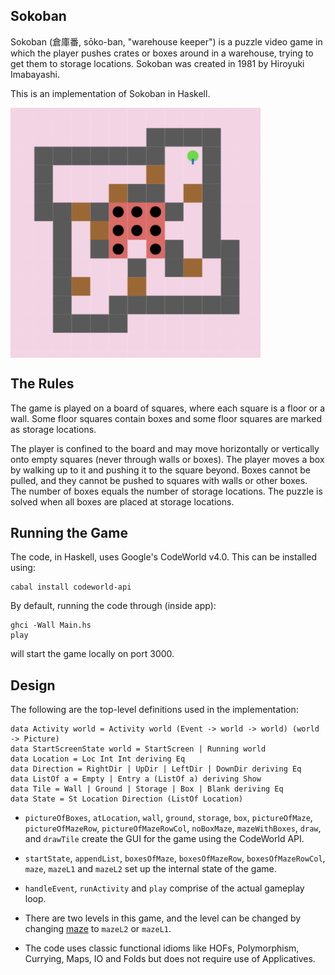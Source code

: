 ## Sokoban

Sokoban (倉庫番, sōko-ban, "warehouse keeper") is a puzzle video game in which the player pushes crates or boxes around in a warehouse, trying to get them to storage locations. Sokoban was created in 1981 by Hiroyuki Imabayashi.

This is an implementation of Sokoban in Haskell. 

<img src="https://github.com/7vik/sokoban/blob/master/screenshot.png" width="400" height="400" align="middle">

## The Rules

The game is played on a board of squares, where each square is a floor or a wall. Some floor squares contain boxes and some floor squares are marked as storage locations.

The player is confined to the board and may move horizontally or vertically onto empty squares (never through walls or boxes). The player moves a box by walking up to it and pushing it to the square beyond. Boxes cannot be pulled, and they cannot be pushed to squares with walls or other boxes. The number of boxes equals the number of storage locations. The puzzle is solved when all boxes are placed at storage locations.

## Running the Game

The code, in Haskell, uses Google's CodeWorld v4.0. This can be installed using:

```
cabal install codeworld-api
```

By default, running the code through (inside app):

```
ghci -Wall Main.hs
play
``` 

will start the game locally on port 3000.

## Design

The following are the top-level definitions used in the implementation:
```
data Activity world = Activity world (Event -> world -> world) (world -> Picture)
data StartScreenState world = StartScreen | Running world
data Location = Loc Int Int deriving Eq
data Direction = RightDir | UpDir | LeftDir | DownDir deriving Eq
data ListOf a = Empty | Entry a (ListOf a) deriving Show
data Tile = Wall | Ground | Storage | Box | Blank deriving Eq
data State = St Location Direction (ListOf Location)
```

- `pictureOfBoxes`, `atLocation`, `wall`, `ground`, `storage`, `box`, `pictureOfMaze`, `pictureOfMazeRow`, `pictureOfMazeRowCol`, `noBoxMaze`, `mazeWithBoxes`, `draw`, and `drawTile` create the GUI for the game using the CodeWorld API.

- `startState`, `appendList`, `boxesOfMaze`, `boxesOfMazeRow`, `boxesOfMazeRowCol`, `maze`, `mazeL1` and `mazeL2` set up the internal state of the game.

- `handleEvent`, `runActivity` and `play` comprise of the actual gameplay loop.

- There are two levels in this game, and the level can be changed by changing [maze](https://github.com/7vik/sokoban/blob/216db2d62f3a5a041ea32785851b8c23aac0d6d6/app/Main.hs#L61) to `mazeL2` or `mazeL1`.

- The code uses classic functional idioms like HOFs, Polymorphism, Currying, Maps, IO and Folds but does not require use of Applicatives. 
